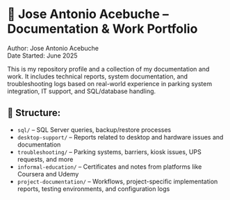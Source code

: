 # 📘 Jose Antonio Acebuche – Documentation & Work Portfolio

Author: Jose Antonio Acebuche  
Date Started: June 2025

This is my repository profile and a collection of my documentation and work. It includes technical reports, system documentation, and troubleshooting logs based on real-world experience in parking system integration, IT support, and SQL/database handling.

## 📂 Structure:
- `sql/` – SQL Server queries, backup/restore processes
- `desktop-support/` – Reports related to desktop and hardware issues and documentation
- `troubleshooting/` – Parking systems, barriers, kiosk issues, UPS requests, and more
- `informal-education/` – Certificates and notes from platforms like Coursera and Udemy
- `project-documentation/` – Workflows, project-specific implementation reports, testing environments, and configuration logs
